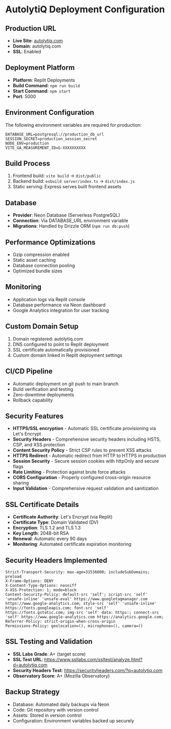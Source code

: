 # AutolytiQ Deployment Configuration

## Production URL
- **Live Site**: [autolytiq.com](https://autolytiq.com)
- **Domain**: autolytiq.com
- **SSL**: Enabled

## Deployment Platform
- **Platform**: Replit Deployments
- **Build Command**: `npm run build`
- **Start Command**: `npm start`
- **Port**: 5000

## Environment Configuration
The following environment variables are required for production:

```env
DATABASE_URL=postgresql://production_db_url
SESSION_SECRET=production_session_secret
NODE_ENV=production
VITE_GA_MEASUREMENT_ID=G-XXXXXXXXXX
```

## Build Process
1. Frontend build: `vite build` → `dist/public`
2. Backend build: `esbuild server/index.ts` → `dist/index.js`
3. Static serving: Express serves built frontend assets

## Database
- **Provider**: Neon Database (Serverless PostgreSQL)
- **Connection**: Via DATABASE_URL environment variable
- **Migrations**: Handled by Drizzle ORM (`npm run db:push`)

## Performance Optimizations
- Gzip compression enabled
- Static asset caching
- Database connection pooling
- Optimized bundle sizes

## Monitoring
- Application logs via Replit console
- Database performance via Neon dashboard
- Google Analytics integration for user tracking

## Custom Domain Setup
1. Domain registered: autolytiq.com
2. DNS configured to point to Replit deployment
3. SSL certificate automatically provisioned
4. Custom domain linked in Replit deployment settings

## CI/CD Pipeline
- Automatic deployment on git push to main branch
- Build verification and testing
- Zero-downtime deployments
- Rollback capability

## Security Features
- **HTTPS/SSL encryption** - Automatic SSL certificate provisioning via Let's Encrypt
- **Security Headers** - Comprehensive security headers including HSTS, CSP, and XSS protection
- **Content Security Policy** - Strict CSP rules to prevent XSS attacks
- **HTTPS Redirect** - Automatic redirect from HTTP to HTTPS in production
- **Session Security** - Secure session cookies with httpOnly and secure flags
- **Rate Limiting** - Protection against brute force attacks
- **CORS Configuration** - Properly configured cross-origin resource sharing
- **Input Validation** - Comprehensive request validation and sanitization

## SSL Certificate Details
- **Certificate Authority**: Let's Encrypt (via Replit)
- **Certificate Type**: Domain Validated (DV)
- **Encryption**: TLS 1.2 and TLS 1.3
- **Key Length**: 2048-bit RSA
- **Renewal**: Automatic every 90 days
- **Monitoring**: Automated certificate expiration monitoring

## Security Headers Implemented
```
Strict-Transport-Security: max-age=31536000; includeSubDomains; preload
X-Frame-Options: DENY
X-Content-Type-Options: nosniff
X-XSS-Protection: 1; mode=block
Content-Security-Policy: default-src 'self'; script-src 'self' 'unsafe-inline' 'unsafe-eval' https://www.googletagmanager.com https://www.google-analytics.com; style-src 'self' 'unsafe-inline' https://fonts.googleapis.com; font-src 'self' https://fonts.gstatic.com; img-src 'self' data: https:; connect-src 'self' https://www.google-analytics.com https://analytics.google.com;
Referrer-Policy: strict-origin-when-cross-origin
Permissions-Policy: geolocation=(), microphone=(), camera=()
```

## SSL Testing and Validation
- **SSL Labs Grade**: A+ (target score)
- **SSL Test URL**: https://www.ssllabs.com/ssltest/analyze.html?d=autolytiq.com
- **Security Headers Test**: https://securityheaders.com/?q=autolytiq.com
- **Observatory Score**: A+ (Mozilla Observatory)

## Backup Strategy
- Database: Automated daily backups via Neon
- Code: Git repository with version control
- Assets: Stored in version control
- Configuration: Environment variables backed up securely